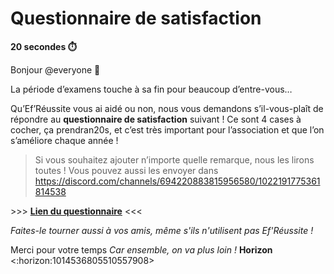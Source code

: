 # Questionnaire de satisfaction
**20 secondes ⏱️**

Bonjour @everyone 👋

La période d’examens touche à sa fin pour beaucoup d’entre-vous…

Qu’Ef’Réussite vous ai aidé ou non, nous vous demandons s’il-vous-plaît de répondre au __questionnaire de satisfaction__ suivant ! Ce sont 4 cases à cocher, ça prendran20s, et c’est très important pour l’association et que l’on s’améliore chaque année !

> Si vous souhaitez ajouter n’importe quelle remarque, nous les lirons toutes ! Vous pouvez aussi les envoyer dans https://discord.com/channels/694220883815956580/1022191775361814538

​>​>​> [**Lien du questionnaire**](https://forms.gle/wYpytpndUSpVfBZj8) <<<


*Faites-le tourner aussi à vos amis, même s'ils n'utilisent pas Ef'Réussite !*

Merci pour votre temps
*Car ensemble, on va plus loin !*
**Horizon** <:horizon:1014536805510557908>
